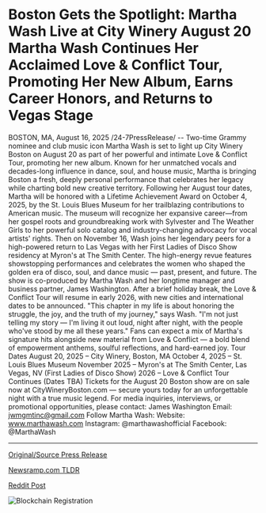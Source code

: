 # Boston Gets the Spotlight: Martha Wash Live at City Winery August 20 Martha Wash Continues Her Acclaimed Love &amp; Conflict Tour, Promoting Her New Album, Earns Career Honors, and Returns to Vegas Stage

BOSTON, MA, August 16, 2025 /24-7PressRelease/ -- Two-time Grammy nominee and club music icon Martha Wash is set to light up City Winery Boston on August 20 as part of her powerful and intimate Love & Conflict Tour, promoting her new album.  Known for her unmatched vocals and decades-long influence in dance, soul, and house music, Martha is bringing Boston a fresh, deeply personal performance that celebrates her legacy while charting bold new creative territory.  Following her August tour dates, Martha will be honored with a Lifetime Achievement Award on October 4, 2025, by the St. Louis Blues Museum for her trailblazing contributions to American music. The museum will recognize her expansive career—from her gospel roots and groundbreaking work with Sylvester and The Weather Girls to her powerful solo catalog and industry-changing advocacy for vocal artists' rights.  Then on November 16, Wash joins her legendary peers for a high-powered return to Las Vegas with her First Ladies of Disco Show residency at Myron's at The Smith Center. The high-energy revue features showstopping performances and celebrates the women who shaped the golden era of disco, soul, and dance music — past, present, and future. The show is co-produced by Martha Wash and her longtime manager and business partner, James Washington.  After a brief holiday break, the Love & Conflict Tour will resume in early 2026, with new cities and international dates to be announced.  "This chapter in my life is about honoring the struggle, the joy, and the truth of my journey," says Wash. "I'm not just telling my story — I'm living it out loud, night after night, with the people who've stood by me all these years."  Fans can expect a mix of Martha's signature hits alongside new material from Love & Conflict — a bold blend of empowerment anthems, soulful reflections, and hard-earned joy.  Tour Dates  August 20, 2025 – City Winery, Boston, MA  October 4, 2025 – St. Louis Blues Museum  November 2025 – Myron's at The Smith Center, Las Vegas, NV (First Ladies of Disco Show)  2026 – Love & Conflict Tour Continues (Dates TBA)  Tickets for the August 20 Boston show are on sale now at CityWineryBoston.com — secure yours today for an unforgettable night with a true music legend.  For media inquiries, interviews, or promotional opportunities, please contact: James Washington Email: jwmgmtinc@gmail.com  Follow Martha Wash: Website: www.marthawash.com Instagram: @marthawashofficial Facebook: @MarthaWash 

---

[Original/Source Press Release](https://www.24-7pressrelease.com/press-release/525931/boston-gets-the-spotlight-martha-wash-live-at-city-winery-august-20-martha-wash-continues-her-acclaimed-love-conflict-tour-promoting-her-new-album-earns-career-honors-and-returns-to-vegas-stage)
                    

[Newsramp.com TLDR](https://newsramp.com/curated-news/martha-wash-s-love-conflict-tour-hits-boston-honors-legacy/e9a172d8f4a4cefedb114ed78588a08f) 

 



[Reddit Post](https://www.reddit.com/r/Lifestyle_Culture/comments/1mrnzv5/martha_washs_love_conflict_tour_hits_boston/) 



![Blockchain Registration](https://cdn.newsramp.app/24-7PressRelease/qrcode/258/16/rubyCAp6.webp)